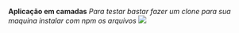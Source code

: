 **Aplicação em camadas**
*Para testar bastar fazer um clone para sua maquina instalar com npm os arquivos*
<img src="/josealves380/app_camadas/tree/main/src/assets">
